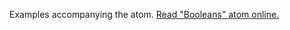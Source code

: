

Examples accompanying the atom.
[Read "Booleans" atom online.](https://stepik.org/lesson/104310/step/1)
